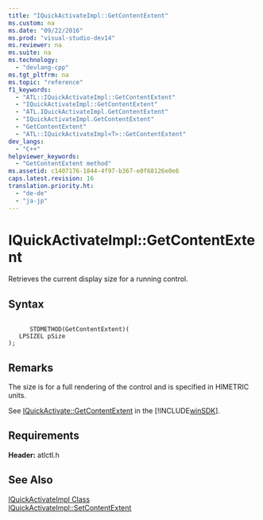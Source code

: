 ```yaml
---
title: "IQuickActivateImpl::GetContentExtent"
ms.custom: na
ms.date: "09/22/2016"
ms.prod: "visual-studio-dev14"
ms.reviewer: na
ms.suite: na
ms.technology: 
  - "devlang-cpp"
ms.tgt_pltfrm: na
ms.topic: "reference"
f1_keywords: 
  - "ATL::IQuickActivateImpl::GetContentExtent"
  - "IQuickActivateImpl::GetContentExtent"
  - "ATL.IQuickActivateImpl.GetContentExtent"
  - "IQuickActivateImpl.GetContentExtent"
  - "GetContentExtent"
  - "ATL::IQuickActivateImpl<T>::GetContentExtent"
dev_langs: 
  - "C++"
helpviewer_keywords: 
  - "GetContentExtent method"
ms.assetid: c1407176-1844-4f97-b367-e0f68126e0e6
caps.latest.revision: 16
translation.priority.ht: 
  - "de-de"
  - "ja-jp"
---
```

# IQuickActivateImpl::GetContentExtent
Retrieves the current display size for a running control.  
  
## Syntax  
  
```  
  
      STDMETHOD(GetContentExtent)(  
   LPSIZEL pSize   
);  
```  
  
## Remarks  
 The size is for a full rendering of the control and is specified in HIMETRIC units.  
  
 See [IQuickActivate::GetContentExtent](http://msdn.microsoft.com/library/windows/desktop/ms693792) in the [!INCLUDE[winSDK](../VS_csharp/includes/winsdk_md.md)].  
  
## Requirements  
 **Header:** atlctl.h  
  
## See Also  
 [IQuickActivateImpl Class](../VS_csharp/iquickactivateimpl-class.md)   
 [IQuickActivateImpl::SetContentExtent](../VS_csharp/iquickactivateimpl--setcontentextent.md)